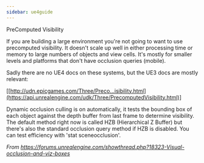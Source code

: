 ```yaml
---
sidebar: ue4guide
---
```

PreComputed Visibility

If you are building a large environment you're not going to want to use precomputed visibility. It doesn't scale up well in either processing time or memory to large numbers of objects and view cells. It's mostly for smaller levels and platforms that don't have occlusion queries (mobile).

Sadly there are no UE4 docs on these systems, but the UE3 docs are mostly relevant:

\[[http://udn.epicgames.com/Three/Preco...isibility.html](https://api.unrealengine.com/udk/Three/PrecomputedVisibility.html)]

Dynamic occlusion culling is on automatically, it tests the bounding box of each object against the depth buffer from last frame to determine visibility. The default method right now is called HZB (Hierarchical Z Buffer) but there's also the standard occlusion query method if HZB is disabled. You can test efficiency with 'stat sceneocclusion'.

*From <https://forums.unrealengine.com/showthread.php?18323-Visual-occlusion-and-viz-boxes>*
